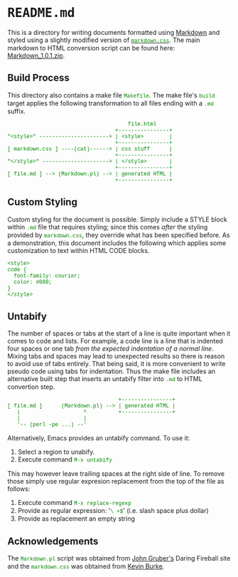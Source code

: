 <tt>README.md</tt>
==================

This is a directory for writing documents formatted using
[Markdown][md-main] and styled using a slightly modified version of
[`markdown.css`][md-css].  The main markdown to HTML conversion script
can be found here: [Markdown_1.0.1.zip][md-script].

Build Process
-------------

This directory also contains a make file `Makefile`.  The make file's
`build` target applies the following transformation to all files
ending with a `.md` suffix.

                                          file.html
                                      +----------------+
    "<style>" ----------------------> | <style>        |
                                      +----------------+
    [ markdown.css ] ----(cat)------> | css stuff      |
                                      +----------------+
    "</style>" ---------------------> | </style>       |
                                      +----------------+
    [ file.md ] --> (Markdown.pl) --> | generated HTML |
                                      +----------------+

Custom Styling
--------------

Custom styling for the document is possible.  Simply include a STYLE
block within `.md` file that requires styling; since this comes
_after_ the styling provided by `markdown.css`, they override what has
been specified before.  As a demonstration, this document includes the
following which applies some customization to text within HTML CODE
blocks.

    <style>
    code {
      font-family: courier;
      color: #080;
    }
    </style>

<style>
code {
  font-family: courier;
  color: #080;
}
</style>

Untabify
--------

The number of spaces or tabs at the start of a line is quite important
when it comes to code and lists.  For example, a code line is a line
that is indented four spaces or one tab _from the expected indentation
of a normal line_.  Mixing tabs and spaces may lead to unexpected
results so there is reason to avoid use of tabs entirely.  That being
said, it is more convenient to write pseudo code using tabs for
indentation.  Thus the make file includes an alternative built step
that inserts an untabify filter into `.md` to HTML convertion step.

                                       +----------------+
    [ file.md ]      (Markdown.pl) --> | generated HTML |
       |                    ^          +----------------+
       |                    |
       '-- (perl -pe ...) --'

Alternatively, Emacs provides an untabify command.  To use it:

  1. Select a region to unabify.
  2. Execute command `M-x untabify`

This may however leave trailing spaces at the right side of line.  To
remove those simply use regular expresion replacement from the top of
the file as follows:

  1. Execute command `M-x replace-regexp`
  2. Provide as regular expression: '`\ +$`' (i.e. slash space plus dollar)
  3. Provide as replacement an empty string


Acknowledgements
----------------

The `Markdown.pl` script was obtained from [John Gruber's][md-main]
Daring Fireball site and the `markdown.css` was obtained from [Kevin
Burke][md-css-site].

[md-main]: http://daringfireball.net/projects/markdown/
[md-script]: http://daringfireball.net/projects/downloads/Markdown_1.0.1.zip
[md-css-site]: http://kevinburke.bitbucket.org/markdowncss
[md-css]: http://kevinburke.bitbucket.org/markdowncss/markdown.css

